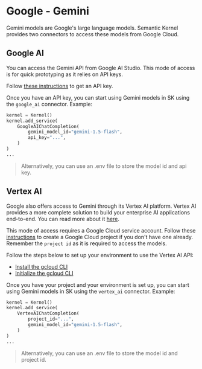 # Google - Gemini

Gemini models are Google's large language models. Semantic Kernel provides two connectors to access these models from Google Cloud.

## Google AI

You can access the Gemini API from Google AI Studio. This mode of access is for quick prototyping as it relies on API keys.

Follow [these instructions](https://ai.google.dev/api?lang=python#authenticate) to get an API key.

Once you have an API key, you can start using Gemini models in SK using the `google_ai` connector. Example:

```Python
kernel = Kernel()
kernel.add_service(
    GoogleAIChatCompletion(
        gemini_model_id="gemini-1.5-flash",
        api_key="...",
    )
)
...
```

> Alternatively, you can use an .env file to store the model id and api key.

## Vertex AI

Google also offers access to Gemini through its Vertex AI platform. Vertex AI provides a more complete solution to build your enterprise AI applications end-to-end. You can read more about it [here](https://cloud.google.com/vertex-ai/generative-ai/docs/migrate/migrate-google-ai).

This mode of access requires a Google Cloud service account. Follow these [instructions](https://cloud.google.com/vertex-ai/generative-ai/docs/migrate/migrate-google-ai) to create a Google Cloud project if you don't have one already. Remember the `project id` as it is required to access the models.

Follow the steps below to set up your environment to use the Vertex AI API:

- [Install the gcloud CLI](https://cloud.google.com/sdk/docs/install)
- [Initialize the gcloud CLI](https://cloud.google.com/sdk/docs/initializing)

Once you have your project and your environment is set up, you can start using Gemini models in SK using the `vertex_ai` connector. Example:

```Python
kernel = Kernel()
kernel.add_service(
    VertexAIChatCompletion(
        project_id="...",
        gemini_model_id="gemini-1.5-flash",
    )
)
...
```

> Alternatively, you can use an .env file to store the model id and project id.
